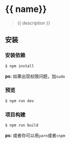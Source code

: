 # {{ name}}

> {{ description }}

## 安装 ##

### 安装依赖 ###

``` bash
$ npm install
```

**ps:** 如果出现权限问题，加`sudo`

### 预览 ###

``` bash
$ npm run dev
```

### 项目构建 ###

``` bash
$ npm run build
```

**ps:** 或者你可以用`yarn`或者`cnpm`
